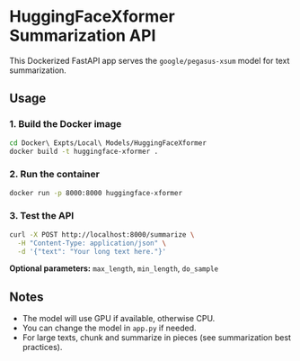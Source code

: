 # HuggingFaceXformer Summarization API

This Dockerized FastAPI app serves the `google/pegasus-xsum` model for text summarization.

## Usage

### 1. Build the Docker image
```sh
cd Docker\ Expts/Local\ Models/HuggingFaceXformer
docker build -t huggingface-xformer .
```

### 2. Run the container
```sh
docker run -p 8000:8000 huggingface-xformer
```

### 3. Test the API
```sh
curl -X POST http://localhost:8000/summarize \
  -H "Content-Type: application/json" \
  -d '{"text": "Your long text here."}'
```

**Optional parameters:** `max_length`, `min_length`, `do_sample`

## Notes
- The model will use GPU if available, otherwise CPU.
- You can change the model in `app.py` if needed.
- For large texts, chunk and summarize in pieces (see summarization best practices).
